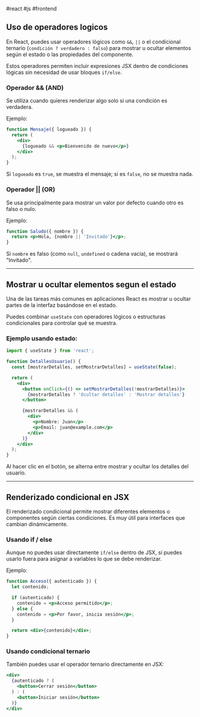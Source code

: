 #react #js #frontend

## Uso de operadores logicos

En React, puedes usar operadores lógicos como `&&`, `||` o el condicional ternario (`condición ? verdadero : falso`) para mostrar u ocultar elementos según el estado o las propiedades del componente.

Estos operadores permiten incluir expresiones JSX dentro de condiciones lógicas sin necesidad de usar bloques `if/else`.

### Operador && (AND)
Se utiliza cuando quieres renderizar algo solo si una condición es verdadera.

Ejemplo:
```jsx
function Mensaje({ logueado }) {
  return (
    <div>
      {logueado && <p>Bienvenido de nuevo</p>}
    </div>
  );
}
```

Si `logueado` es `true`, se muestra el mensaje; si es `false`, no se muestra nada.

### Operador || (OR)
Se usa principalmente para mostrar un valor por defecto cuando otro es falso o nulo.

Ejemplo:
```jsx
function Saludo({ nombre }) {
  return <p>Hola, {nombre || 'Invitado'}</p>;
}
```

Si `nombre` es falso (como `null`, `undefined` o cadena vacía), se mostrará "Invitado".

---

## Mostrar u ocultar elementos segun el estado

Una de las tareas más comunes en aplicaciones React es mostrar u ocultar partes de la interfaz basándose en el estado.

Puedes combinar `useState` con operadores lógicos o estructuras condicionales para controlar qué se muestra.

### Ejemplo usando estado:
```jsx
import { useState } from 'react';

function DetallesUsuario() {
  const [mostrarDetalles, setMostrarDetalles] = useState(false);

  return (
    <div>
      <button onClick={() => setMostrarDetalles(!mostrarDetalles)}>
        {mostrarDetalles ? 'Ocultar detalles' : 'Mostrar detalles'}
      </button>

      {mostrarDetalles && (
        <div>
          <p>Nombre: Juan</p>
          <p>Email: juan@example.com</p>
        </div>
      )}
    </div>
  );
}
```

Al hacer clic en el botón, se alterna entre mostrar y ocultar los detalles del usuario.

---

## Renderizado condicional en JSX

El renderizado condicional permite mostrar diferentes elementos o componentes según ciertas condiciones. Es muy útil para interfaces que cambian dinámicamente.

### Usando if / else

Aunque no puedes usar directamente `if/else` dentro de JSX, sí puedes usarlo fuera para asignar a variables lo que se debe renderizar.

Ejemplo:
```jsx
function Acceso({ autenticado }) {
  let contenido;

  if (autenticado) {
    contenido = <p>Acceso permitido</p>;
  } else {
    contenido = <p>Por favor, inicia sesión</p>;
  }

  return <div>{contenido}</div>;
}
```

### Usando condicional ternario

También puedes usar el operador ternario directamente en JSX:

```jsx
<div>
  {autenticado ? (
    <button>Cerrar sesión</button>
  ) : (
    <button>Iniciar sesión</button>
  )}
</div>
```
